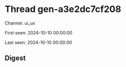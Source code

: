# Thread gen-a3e2dc7cf208
Channel: ui_ux

First seen: 2024-10-10 00:00:00

Last seen: 2024-10-10 00:00:00

## Digest


